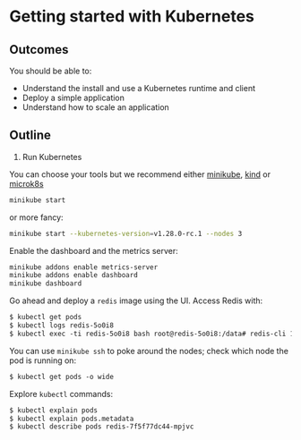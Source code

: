 # Getting started with Kubernetes

## Outcomes

You should be able to:

- Understand the install and use a Kubernetes runtime and client
- Deploy a simple application
- Understand how to scale an application

## Outline

1. Run Kubernetes

You can choose your tools but we recommend either [minikube](https://github.com/kubernetes/minikube), [kind](https://kind.sigs.k8s.io) or [microk8s](https://microk8s.io)

```bash
minikube start
```

or more fancy:

```bash
minikube start --kubernetes-version=v1.28.0-rc.1 --nodes 3
```

Enable the dashboard and the metrics server:

```bash
minikube addons enable metrics-server
minikube addons enable dashboard
minikube dashboard
```

Go ahead and deploy a `redis` image using the UI. Access Redis with:

```bash
$ kubectl get pods
$ kubectl logs redis‐5o0i8
$ kubectl exec ‐ti redis‐5o0i8 bash root@redis‐5o0i8:/data# redis‐cli 127.0.0.1:6379>
```

You can use `minikube ssh` to poke around the nodes; check which node the pod is running on:

```bash
$ kubectl get pods ‐o wide
```

Explore `kubectl` commands:

```bash
$ kubectl explain pods
$ kubectl explain pods.metadata
$ kubectl describe pods redis‐7f5f77dc44‐mpjvc
```


